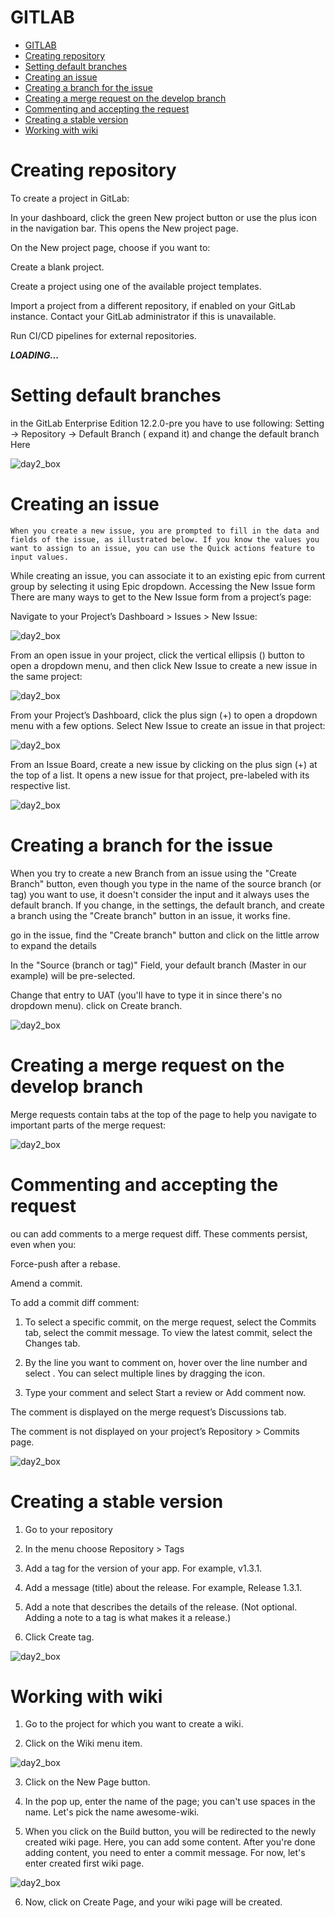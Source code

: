 # GITLAB

- [GITLAB](#gitlab)
- [Creating repository](#creating-repository)
- [Setting default branches](#setting-default-branches)
- [Creating an issue](#creating-an-issue)
- [Creating a branch for the issue](#creating-a-branch-for-the-issue)
- [Creating a merge request on the develop branch](#creating-a-merge-request-on-the-develop-branch)
- [Commenting and accepting the request](#commenting-and-accepting-the-request)
- [Creating a stable version](#creating-a-stable-version)
- [Working with wiki](#working-with-wiki)


# Creating repository 
To create a project in GitLab:

In your dashboard, click the green New project button or use the plus icon in the navigation bar. This opens the New project page.

On the New project page, choose if you want to:

Create a blank project.

Create a project using one of the available project templates.

Import a project from a different repository, if enabled on your GitLab instance. Contact your GitLab administrator if this is unavailable.

Run CI/CD pipelines for external repositories. 



***LOADING...***


# Setting default branches
in the GitLab Enterprise Edition 12.2.0-pre you have to use following: Setting → Repository → Default Branch ( expand it) and change the default branch Here

![day2_box](misc/images/2.1.png)

# Creating an issue
    When you create a new issue, you are prompted to fill in the data and fields of the issue, as illustrated below. If you know the values you want to assign to an issue, you can use the Quick actions feature to input values.

While creating an issue, you can associate it to an existing epic from current group by selecting it using Epic dropdown.
Accessing the New Issue form
There are many ways to get to the New Issue form from a project’s page:

Navigate to your Project’s Dashboard > Issues > New Issue:

![day2_box](misc/images/3.1.png)

From an open issue in your project, click the vertical ellipsis () button to open a dropdown menu, and then click New Issue to create a new issue in the same project:

![day2_box](misc/images/3.2.png)

From your Project’s Dashboard, click the plus sign (+) to open a dropdown menu with a few options. Select New Issue to create an issue in that project:

![day2_box](misc/images/3.3.png)

From an Issue Board, create a new issue by clicking on the plus sign (+) at the top of a list. It opens a new issue for that project, pre-labeled with its respective list.

![day2_box](misc/images/3.4.png)

# Creating a branch for the issue
When you try to create a new Branch from an issue using the "Create Branch" button, even though you type in the name of the source branch (or tag) you want to use, it doesn't consider the input and it always uses the default branch.
If you change, in the settings, the default branch, and create a branch using the "Create branch" button in an issue, it works fine.

go in the issue, find the "Create branch" button and click on the little arrow to expand the details

In the "Source (branch or tag)" Field, your default branch (Master in our example) will be pre-selected.

Change that entry to UAT (you'll have to type it in since there's no dropdown menu).
click on Create branch.

![day2_box](misc/images/4.1.png)

# Creating a merge request on the develop branch

Merge requests contain tabs at the top of the page to help you navigate to important parts of the merge request:

![day2_box](misc/images/5.1.png)

# Commenting and accepting the request

ou can add comments to a merge request diff. These comments persist, even when you:

Force-push after a rebase.

Amend a commit.

To add a commit diff comment:

1. To select a specific commit, on the merge request, select the Commits tab, select the commit message. To view the latest commit, select the Changes tab.

2. By the line you want to comment on, hover over the line number and select . You can select multiple lines by dragging the icon.

3. Type your comment and select Start a review or Add comment now.

The comment is displayed on the merge request’s Discussions tab.

The comment is not displayed on your project’s Repository > Commits page.

![day2_box](misc/images/6.1.png)

# Creating a stable version

1. Go to your repository

2. In the menu choose Repository > Tags

3. Add a tag for the version of your app. For example, v1.3.1.

4. Add a message (title) about the release. For example, Release 1.3.1.

5. Add a note that describes the details of the release. (Not optional. Adding a note to a tag is what makes it a release.)

6. Click Create tag.

![day2_box](misc/images/7.1.png)

# Working with wiki

1. Go to the project for which you want to create a wiki.

2. Click on the Wiki menu item.

![day2_box](misc/images/8.1.jpeg)

3. Click on the New Page button.

4. In the pop up, enter the name of the page; you can't use spaces in the name. Let's pick the name awesome-wiki.

5. When you click on the Build button, you will be redirected to the newly created wiki page. Here, you can add some content. After you're done adding content, you need to enter a commit message. For now, let's enter created first wiki page.

![day2_box](misc/images/8.2.jpeg)

6. Now, click on Create Page, and your wiki page will be created.